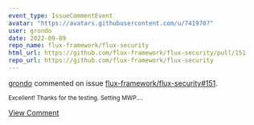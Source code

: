 ```yaml
---
event_type: IssueCommentEvent
avatar: "https://avatars.githubusercontent.com/u/741970?"
user: grondo
date: 2022-09-09
repo_name: flux-framework/flux-security
html_url: https://github.com/flux-framework/flux-security/pull/151
repo_url: https://github.com/flux-framework/flux-security
---
```


<a href='https://github.com/grondo' target='_blank'>grondo</a> commented on issue <a href='https://github.com/flux-framework/flux-security/pull/151' target='_blank'>flux-framework/flux-security#151</a>.

<small>Excellent! Thanks for the testing. Setting MWP....</small>

<a href='https://github.com/flux-framework/flux-security/pull/151' target='_blank'>View Comment</a>